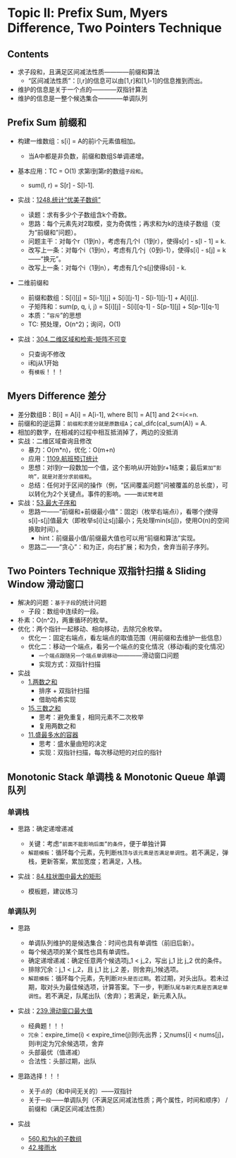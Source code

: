 # Topic Ⅱ: Prefix Sum, Myers Difference, Two Pointers Technique

## Contents
* 求子段和，且满足区间减法性质————前缀和算法
    * “区间减法性质”：[l,r]的信息可以由[1,r]和[1,l-1]的信息推到而出。
* 维护的信息是关于一个点的————双指针算法
* 维护的信息是一整个候选集合————单调队列


## Prefix Sum 前缀和
* 构建一维数组：s[i] = A的前i个元素值相加。
    * 当A中都是非负数，前缀和数组S单调递增。
* 基本应用：TC = O(1) 求第l到第r的数组`子段和`。
    * sum(l, r) = S[r] - S[l-1].
* 实战：[1248.统计“优美子数组”](https://leetcode-cn.com/problems/count-number-of-nice-subarrays/)
    * 读题：求有多少个子数组含k个奇数。
    * 思路：每个元素先对2取模，变为奇偶性；再求和为k的连续子数组（变为“前缀和”问题）。
    * 问题主干：对每个r（1到n），考虑有几个l（1到r），使得s[r] - s[l - 1] = k.
    * 改写上一条：对每个i（1到n），考虑有几个j（0到i-1），使得s[i] - s[j] = k ——“换元”。
    * 改写上一条：对每个i（1到n），考虑有几个s[j]使得s[i] - k.

* 二维前缀和
    * 前缀和数组：S[i][j] = S[i-1][j] + S[i][j-1] - S[i-1][j-1] + A[i][j].
    * 子矩阵和：sum(p, q, i, j) = S[i][j] - S[i][q-1] - S[p-1][j] + S[p-1][q-1]
    * 本质：“`容斥`”的思想
    * TC: 预处理，O(n^2)；询问，O(1)
* 实战：[304.二维区域和检索-矩阵不可变](https://leetcode-cn.com/problems/range-sum-query-2d-immutable/)
    * 只查询不修改
    * i和j从1开始
    * 有`模板`！！！


## Myers Difference 差分
* 差分数组B：B[i] = A[i] = A[i-1], where B[1] = A[1] and 2<=i<=n.
* 前缀和的逆运算：`前缀和求差分就是原数组A`；cal_difc(cal_sum(A)) = A.
* 相加的数字，在相减的过程中相互抵消掉了，两边的没抵消
* 实战：二维区域查询且修改
    * 暴力：O(m*n)，优化：O(m+n)
    * 应用：[1109.航班预订统计](https://leetcode-cn.com/problems/corporate-flight-bookings/)
    * 思想：对l到r一段数加一个值，这个影响从l开始到r+1结束；最后`累加“影响”，就是对差分求前缀和`。 
    * 总结：任何对于区间的操作（例，“区间覆盖问题”问被覆盖的总长度），可以转化为2个关键点。事件的影响。——`面试常考题`
* 实战：[53.最大子序和](https://leetcode-cn.com/problems/maximum-subarray/)
    * 思路一——“前缀和+前缀最小值”：固定i（枚举右端点i），看哪个j使得s[i]-s[j]值最大（即枚举s[i]让s[j]最小；先处理min(s[j])，使用O(n)的空间换取时间）。
        * hint：前缀最小值/前缀最大值也可以用“前缀和算法”实现。
    * 思路二——“贪心”：和为正，向右扩展；和为负，舍弃当前子序列。


## Two Pointers Technique 双指针扫描 & Sliding Window 滑动窗口
* 解决的问题：`基于子段`的统计问题
    * 子段：数组中连续的一段。
* 朴素：O(n^2)，两重循环的枚举。
* 优化：两个指针一起移动、相向移动，去除冗余枚举。
    * 优化一：固定右端点，看左端点的取值范围（用前缀和去维护一些信息）
    * 优化二：移动一个端点，看另一个端点的变化情况（移动i看j的变化情况）
        * `一个端点跟随另一个端点单调移动`————滑动窗口问题
        * 实现方式：双指针扫描
* 实战
    * [1.两数之和](https://leetcode-cn.com/problems/two-sum/)
        * 排序 + 双指针扫描
        * 借助哈希实现
    * [15.三数之和](https://leetcode-cn.com/problems/3sum/)
        * 思考：避免重复，相同元素不二次枚举
        * 复用两数之和
    * [11.盛最多水的容器](https://leetcode-cn.com/problems/container-with-most-water/)
        * 思考：盛水量由短的决定
        * 实现：双指针扫描，每次移动短的对应的指针


## Monotonic Stack 单调栈 & Monotonic Queue 单调队列
### 单调栈
* 思路：确定递增递减
    * 关键：考虑`“前面不能影响后面”的条件`，便于单独计算
    * `解题模板`：循环每个元素，先判断`栈顶与该元素是否满足单调性`。若不满足，弹栈，更新答案，累加宽度；若满足，入栈。

* 实战：[84.柱状图中最大的矩形](https://leetcode-cn.com/problems/largest-rectangle-in-histogram/)
    * 模板题，建议练习

### 单调队列
* 思路
    * 单调队列维护的是候选集合：时间也具有单调性（前旧后新）。
    * 每个候选项的某个属性也具有单调性。
    * 确定递增递减：确定任意两个候选项j_1 < j_2，写出 j_1 比 j_2 优的条件。
    * 排除冗余：j_1 < j_2，且 j_1 比 j_2 差，则舍弃j_1候选项。
    * `解题模板`：循环每个元素，先判断`对头是否过期`。若过期，对头出队。若未过期，取对头为最佳候选项，计算答案。下一步，判断`队尾与新元素是否满足单调性`。若不满足，队尾出队（舍弃）；若满足，新元素入队。

* 实战：[239.滑动窗口最大值](https://leetcode-cn.com/problems/sliding-window-maximum/)
    * 经典题！！！
    * `冗余`：expire_time(i) < expire_time(j)则i先出界；又nums[i] < nums[j]，则i判定为冗余候选项，舍弃
    * 头部最优（值递减）
    * 合法性：头部过期，出队
* 思路选择！！！
    * 关于`点`的（和中间无关的）——双指针
    * 关于`一段`——单调队列（不满足区间减法性质；两个属性，时间和顺序） / 前缀和（满足区间减法性质）

* 实战
    * [560.和为k的子数组](https://leetcode-cn.com/problems/subarray-sum-equals-k/)
    * [42.接雨水](https://leetcode-cn.com/problems/trapping-rain-water/)








